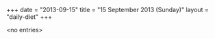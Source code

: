 +++
date = "2013-09-15"
title = "15 September 2013 (Sunday)"
layout = "daily-diet"
+++

<p>&lt;no entries&gt;</p>